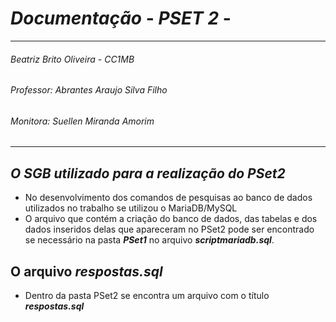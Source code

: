 # *Documentação* - *PSET 2* - 
---------------------------------------------------
###### Beatriz Brito Oliveira - CC1MB
###### Professor: Abrantes Araujo Silva Filho
###### Monitora: Suellen Miranda Amorim
-----------------------------------------------

## *O SGB utilizado para a realização do PSet2* 
* No desenvolvimento dos comandos de pesquisas ao banco de dados utilizados no trabalho se utilizou o MariaDB/MySQL
* O arquivo que contém a criação do banco de dados, das tabelas e dos dados inseridos delas que apareceram no PSet2 pode ser encontrado se necessário na pasta ***PSet1*** no arquivo ***scriptmariadb.sql***.

## O arquivo *respostas.sql*
* Dentro da pasta PSet2 se encontra um arquivo com o título ***respostas.sql***
